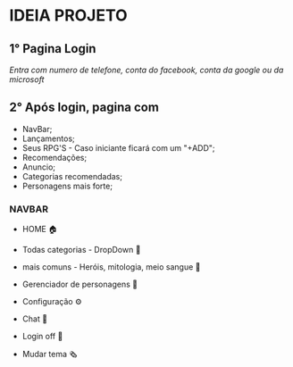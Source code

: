 # IDEIA PROJETO

## 1° Pagina Login 

_Entra com numero de telefone, conta do facebook, conta da google ou da microsoft_

## 2° Após login, pagina com 

- NavBar;
- Lançamentos;
- Seus RPG'S - Caso iniciante ficará com um "+ADD";
- Recomendações;
- Anuncio;
- Categorias recomendadas;
- Personagens mais forte;



### NAVBAR

- HOME :house:

- Todas categorias - DropDown :scroll:

- mais comuns - Heróis, mitologia, meio sangue :notebook:

- Gerenciador de personagens :man:

- Configuração :gear:

- Chat :speech_balloon:

- Login off :door:

- Mudar tema :newspaper_roll:

  

 